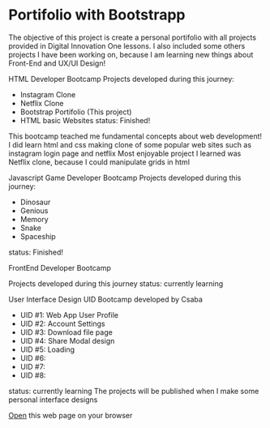 # Portifolio with Bootstrapp

The objective of this project is create a personal portifolio with all projects provided in Digital Innovation One lessons.
I also included some others projects I have been working on, because I am learning new things about Front-End and UX/UI Design!

HTML Developer Bootcamp
Projects developed during this journey:

- Instagram Clone
- Netflix Clone
- Bootstrap Portifolio (This project)
- HTML basic Websites
  status: Finished!

This bootcamp teached me fundamental concepts about web development!
I did learn html and css making clone of some popular web sites such as instagram login page and netflix
Most enjoyable project I learned was Netflix clone, because I could manipulate grids in html

Javascript Game Developer Bootcamp
Projects developed during this journey:

- Dinosaur
- Genious
- Memory
- Snake
- Spaceship

status: Finished!

FrontEnd Developer Bootcamp

Projects developed during this journey
status: currently learning

User Interface Design
UID Bootcamp developed by Csaba

- UID #1: Web App User Profile
- UID #2: Account Settings
- UID #3: Download file page
- UID #4: Share Modal design
- UID #5: Loading
- UID #6:
- UID #7:
- UID #8:

status: currently learning
The projects will be published when I make some personal interface designs

[Open](https://rvsriller.github.io/rierBootstrap) this web page on your browser
